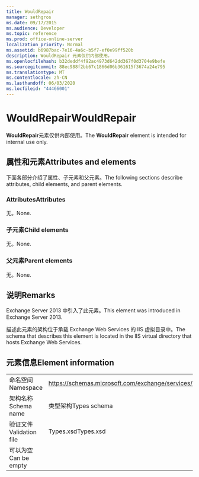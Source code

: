 ```yaml
---
title: WouldRepair
manager: sethgros
ms.date: 09/17/2015
ms.audience: Developer
ms.topic: reference
ms.prod: office-online-server
localization_priority: Normal
ms.assetid: b6987bac-7e16-4a6c-b5f7-ef0e99ff520b
description: WouldRepair 元素仅供内部使用。
ms.openlocfilehash: b32deddf4f92ac4973d642dd367f0d3704e9befe
ms.sourcegitcommit: 88ec988f2bb67c1866d06b361615f3674a24e795
ms.translationtype: MT
ms.contentlocale: zh-CN
ms.lasthandoff: 06/03/2020
ms.locfileid: "44466001"
---
```

# <a name="wouldrepair"></a><span data-ttu-id="1b60c-103">WouldRepair</span><span class="sxs-lookup"><span data-stu-id="1b60c-103">WouldRepair</span></span>

<span data-ttu-id="1b60c-104">**WouldRepair**元素仅供内部使用。</span><span class="sxs-lookup"><span data-stu-id="1b60c-104">The **WouldRepair** element is intended for internal use only.</span></span> 

## <a name="attributes-and-elements"></a><span data-ttu-id="1b60c-105">属性和元素</span><span class="sxs-lookup"><span data-stu-id="1b60c-105">Attributes and elements</span></span>

<span data-ttu-id="1b60c-106">下面各部分介绍了属性、子元素和父元素。</span><span class="sxs-lookup"><span data-stu-id="1b60c-106">The following sections describe attributes, child elements, and parent elements.</span></span>
  
### <a name="attributes"></a><span data-ttu-id="1b60c-107">Attributes</span><span class="sxs-lookup"><span data-stu-id="1b60c-107">Attributes</span></span>

<span data-ttu-id="1b60c-108">无。</span><span class="sxs-lookup"><span data-stu-id="1b60c-108">None.</span></span>
  
### <a name="child-elements"></a><span data-ttu-id="1b60c-109">子元素</span><span class="sxs-lookup"><span data-stu-id="1b60c-109">Child elements</span></span>

<span data-ttu-id="1b60c-110">无。</span><span class="sxs-lookup"><span data-stu-id="1b60c-110">None.</span></span>
  
### <a name="parent-elements"></a><span data-ttu-id="1b60c-111">父元素</span><span class="sxs-lookup"><span data-stu-id="1b60c-111">Parent elements</span></span>

<span data-ttu-id="1b60c-112">无。</span><span class="sxs-lookup"><span data-stu-id="1b60c-112">None.</span></span>
  
## <a name="remarks"></a><span data-ttu-id="1b60c-113">说明</span><span class="sxs-lookup"><span data-stu-id="1b60c-113">Remarks</span></span>

<span data-ttu-id="1b60c-114">Exchange Server 2013 中引入了此元素。</span><span class="sxs-lookup"><span data-stu-id="1b60c-114">This element was introduced in Exchange Server 2013.</span></span>
  
<span data-ttu-id="1b60c-115">描述此元素的架构位于承载 Exchange Web Services 的 IIS 虚拟目录中。</span><span class="sxs-lookup"><span data-stu-id="1b60c-115">The schema that describes this element is located in the IIS virtual directory that hosts Exchange Web Services.</span></span>
  
## <a name="element-information"></a><span data-ttu-id="1b60c-116">元素信息</span><span class="sxs-lookup"><span data-stu-id="1b60c-116">Element information</span></span>

|||
|:-----|:-----|
|<span data-ttu-id="1b60c-117">命名空间</span><span class="sxs-lookup"><span data-stu-id="1b60c-117">Namespace</span></span>  <br/> |https://schemas.microsoft.com/exchange/services/2006/types  <br/> |
|<span data-ttu-id="1b60c-118">架构名称</span><span class="sxs-lookup"><span data-stu-id="1b60c-118">Schema name</span></span>  <br/> |<span data-ttu-id="1b60c-119">类型架构</span><span class="sxs-lookup"><span data-stu-id="1b60c-119">Types schema</span></span>  <br/> |
|<span data-ttu-id="1b60c-120">验证文件</span><span class="sxs-lookup"><span data-stu-id="1b60c-120">Validation file</span></span>  <br/> |<span data-ttu-id="1b60c-121">Types.xsd</span><span class="sxs-lookup"><span data-stu-id="1b60c-121">Types.xsd</span></span>  <br/> |
|<span data-ttu-id="1b60c-122">可以为空</span><span class="sxs-lookup"><span data-stu-id="1b60c-122">Can be empty</span></span>  <br/> ||
   

